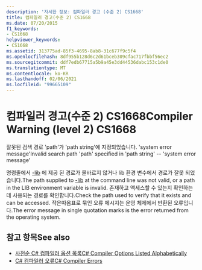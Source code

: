 ```yaml
---
description: '자세한 정보: 컴파일러 경고 (수준 2) CS1668'
title: 컴파일러 경고(수준 2) CS1668
ms.date: 07/20/2015
f1_keywords:
- CS1668
helpviewer_keywords:
- CS1668
ms.assetid: 313775ad-85f3-4695-8ab8-31c677f9c5f4
ms.openlocfilehash: 8df955b128d6c2d61bceb309cfac717fbbf56ec2
ms.sourcegitcommit: ddf7edb67715a5b9a45e3dd44536dabc153c1de0
ms.translationtype: MT
ms.contentlocale: ko-KR
ms.lasthandoff: 02/06/2021
ms.locfileid: "99665109"
---
```

# <a name="compiler-warning-level-2-cs1668"></a><span data-ttu-id="3c3e8-103">컴파일러 경고(수준 2) CS1668</span><span class="sxs-lookup"><span data-stu-id="3c3e8-103">Compiler Warning (level 2) CS1668</span></span>

<span data-ttu-id="3c3e8-104">잘못된 검색 경로 'path'가 'path string'에 지정되었습니다. 'system error message'</span><span class="sxs-lookup"><span data-stu-id="3c3e8-104">Invalid search path 'path' specified in 'path string' --  'system error message'</span></span>  
  
 <span data-ttu-id="3c3e8-105">명령줄에서 [-lib](../language-reference/compiler-options/lib-compiler-option.md) 에 제공 된 경로가 올바르지 않거나 lib 환경 변수에서 경로가 잘못 되었습니다.</span><span class="sxs-lookup"><span data-stu-id="3c3e8-105">The path supplied to [-lib](../language-reference/compiler-options/lib-compiler-option.md) at the command line was not valid, or a path in the LIB environment variable is invalid.</span></span> <span data-ttu-id="3c3e8-106">존재하고 액세스할 수 있는지 확인하는 데 사용되는 경로를 확인합니다.</span><span class="sxs-lookup"><span data-stu-id="3c3e8-106">Check the path used to verify that it exists and can be accessed.</span></span> <span data-ttu-id="3c3e8-107">작은따옴표로 묶인 오류 메시지는 운영 체제에서 반환된 오류입니다.</span><span class="sxs-lookup"><span data-stu-id="3c3e8-107">The error message in single quotation marks is the error returned from the operating system.</span></span>  
  
## <a name="see-also"></a><span data-ttu-id="3c3e8-108">참고 항목</span><span class="sxs-lookup"><span data-stu-id="3c3e8-108">See also</span></span>

- [<span data-ttu-id="3c3e8-109">사전순 C# 컴파일러 옵션 목록</span><span class="sxs-lookup"><span data-stu-id="3c3e8-109">C# Compiler Options Listed Alphabetically</span></span>](../language-reference/compiler-options/listed-alphabetically.md)
- [<span data-ttu-id="3c3e8-110">C# 컴파일러 오류</span><span class="sxs-lookup"><span data-stu-id="3c3e8-110">C# Compiler Errors</span></span>](../language-reference/compiler-messages/index.md)
